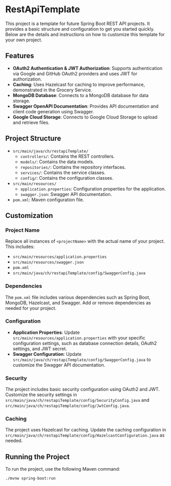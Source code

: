 # RestApiTemplate

This project is a template for future Spring Boot REST API projects. It provides a basic structure and configuration to get you started quickly. Below are the details and instructions on how to customize this template for your own project.

## Features

- **OAuth2 Authentication & JWT Authorization**: Supports authentication via Google and GitHub OAuth2 providers and uses JWT for authorization.
- **Caching**: Uses Hazelcast for caching to improve performance, demonstrated in the Grocery Service.
- **MongoDB Database**: Connects to a MongoDB database for data storage.
- **Swagger OpenAPI Documentation**: Provides API documentation and client code generation using Swagger.
- **Google Cloud Storage**: Connects to Google Cloud Storage to upload and retrieve files.

## Project Structure

- `src/main/java/ch/restapiTemplate/`
  - `controllers/`: Contains the REST controllers.
  - `models/`: Contains the data models.
  - `repositories/`: Contains the repository interfaces.
  - `services/`: Contains the service classes.
  - `config/`: Contains the configuration classes.
- `src/main/resources/`
  - `application.properties`: Configuration properties for the application.
  - `swagger.json`: Swagger API documentation.
- `pom.xml`: Maven configuration file.

## Customization

### Project Name

Replace all instances of `<projectName>` with the actual name of your project. This includes:

- `src/main/resources/application.properties`
- `src/main/resources/swagger.json`
- `pom.xml`
- `src/main/java/ch/restapiTemplate/config/SwaggerConfig.java`

### Dependencies

The `pom.xml` file includes various dependencies such as Spring Boot, MongoDB, Hazelcast, and Swagger. Add or remove dependencies as needed for your project.

### Configuration

- **Application Properties**: Update `src/main/resources/application.properties` with your specific configuration settings, such as database connection details, OAuth2 settings, and JWT secret.
- **Swagger Configuration**: Update `src/main/java/ch/restapiTemplate/config/SwaggerConfig.java` to customize the Swagger API documentation.

### Security

The project includes basic security configuration using OAuth2 and JWT. Customize the security settings in `src/main/java/ch/restapiTemplate/config/SecurityConfig.java` and `src/main/java/ch/restapiTemplate/config/JwtConfig.java`.

### Caching

The project uses Hazelcast for caching. Update the caching configuration in `src/main/java/ch/restapiTemplate/config/HazelcastConfiguration.java` as needed.

## Running the Project

To run the project, use the following Maven command:

```sh
./mvnw spring-boot:run